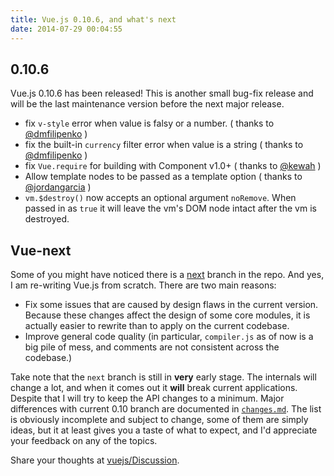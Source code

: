 ```yaml
---
title: Vue.js 0.10.6, and what's next
date: 2014-07-29 00:04:55
---
```


## 0.10.6

Vue.js 0.10.6 has been released! This is another small bug-fix release and will be the last maintenance version before the next major release.

<!-- more -->

- fix `v-style` error when value is falsy or a number. ( thanks to [@dmfilipenko](https://github.com/dmfilipenko) )
- fix the built-in `currency` filter error when value is a string ( thanks to [@dmfilipenko](https://github.com/dmfilipenko) )
- fix `Vue.require` for building with Component v1.0+ ( thanks to [@kewah](https://github.com/kewah) )
- Allow template nodes to be passed as a template option ( thanks to [@jordangarcia](https://github.com/jordangarcia) )
- `vm.$destroy()` now accepts an optional argument `noRemove`. When passed in as `true` it will leave the vm's DOM node intact after the vm is destroyed.

## Vue-next

Some of you might have noticed there is a [next](https://github.com/yyx990803/vue/tree/next) branch in the repo. And yes, I am re-writing Vue.js from scratch. There are two main reasons:

- Fix some issues that are caused by design flaws in the current version. Because these changes affect the design of some core modules, it is actually easier to rewrite than to apply on the current codebase.
- Improve general code quality (in particular, `compiler.js` as of now is a big pile of mess, and comments are not consistent across the codebase.)

Take note that the `next` branch is still in **very** early stage. The internals will change a lot, and when it comes out it **will** break current applications. Despite that I will try to keep the API changes to a minimum. Major differences with current 0.10 branch are documented in [`changes.md`](https://github.com/yyx990803/vue/blob/next/changes.md). The list is obviously incomplete and subject to change, some of them are simply ideas, but it at least gives you a taste of what to expect, and I'd appreciate your feedback on any of the topics.

Share your thoughts at [vuejs/Discussion](https://github.com/vuejs/Discussion/issues).
